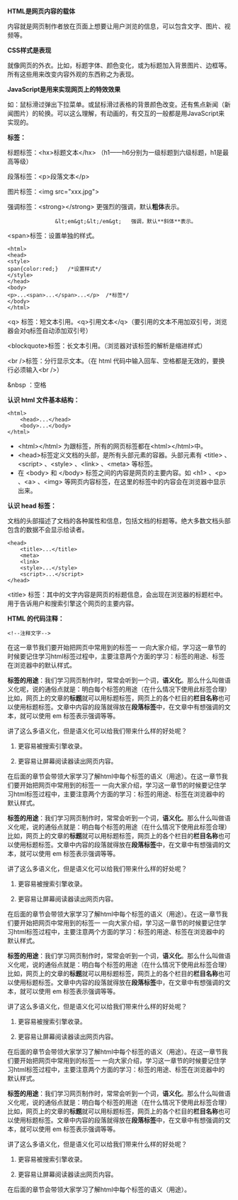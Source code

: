 **HTML是网页内容的载体**

内容就是网页制作者放在页面上想要让用户浏览的信息，可以包含文字、图片、视频等。

**CSS样式是表现**

就像网页的外衣。比如，标题字体、颜色变化，或为标题加入背景图片、边框等。所有这些用来改变内容外观的东西称之为表现。

**JavaScript是用来实现网页上的特效效果**

如：鼠标滑过弹出下拉菜单。或鼠标滑过表格的背景颜色改变。还有焦点新闻（新闻图片）的轮换。可以这么理解，有动画的，有交互的一般都是用JavaScript来实现的。

**标签：**

标题标签：&lt;hx&gt;标题文本&lt;/hx&gt;   （h1——h6分别为一级标题到六级标题，h1是最高等级）

段落标签：&lt;p&gt;段落文本&lt;/p&gt;

图片标签：&lt;img src="xxx.jpg"&gt;

强调标签：&lt;strong&gt;&lt;/strong&gt;   更强烈的强调，默认**粗体**表示。

                   &lt;em&gt;&lt;/em&gt;   强调，默认**斜体**表示。

&lt;span&gt;标签：设置单独的样式。

```
<html>
<head>
<style>
span{color:red;}   /*设置样式*/
</style>
</head>
<body>
<p>...<span>...</span>...</p>  /*标签*/
</body>
</html>
```

&lt;q&gt; 标签：短文本引用。&lt;q&gt;引用文本&lt;/q&gt;（要引用的文本不用加双引号，浏览器会对q标签自动添加双引号）

&lt;blockquote&gt;标签：长文本引用。（浏览器对该标签的解析是缩进样式）

&lt;br /&gt;标签：分行显示文本。（在 html 代码中输入回车、空格都是无效的，要换行必须输入&lt;br /&gt;）

&nbsp ：空格



**认识 html 文件基本结构：**

```
<html>
    <head>...</head>
    <body>...</body>
</html>
```

* &lt;html&gt;&lt;/html&gt; 为跟标签，所有的网页标签都在&lt;html&gt;&lt;/html&gt;中。
* &lt;head&gt;标签定义文档的头部，是所有头部元素的容器。头部元素有 &lt;title&gt; 、&lt;script&gt; 、&lt;style&gt; 、&lt;link&gt; 、&lt;meta&gt; 等标签。
* 在 &lt;body&gt; 和 &lt;/body&gt; 标签之间的内容是网页的主要内容。如 &lt;h1&gt; 、&lt;p&gt; 、&lt;a&gt; 、&lt;img&gt; 等网页内容标签，在这里的标签中的内容会在浏览器中显示出来。

**认识 head 标签：**

文档的头部描述了文档的各种属性和信息，包括文档的标题等。绝大多数文档头部包含的数据不会显示给读者。

```
<head>
    <title>...</title>
    <meta>
    <link>
    <style>...</style>
    <script>...</script>
</head>
```

&lt;title&gt; 标签：其中的文字内容是网页的标题信息，会出现在浏览器的标题栏中。用于告诉用户和搜索引擎这个网页的主要内容。

**HTML 的代码注释：**

```
<!--注释文字-->
```











在这一章节我们要开始把网页中常用到的标签一 一向大家介绍，学习这一章节的时候要记住学习html标签过程中，主要注意两个方面的学习：标签的用途、标签在浏览器中的默认样式。

**标签的用途**：我们学习网页制作时，常常会听到一个词，**语义化**。那么什么叫做语义化呢，说的通俗点就是：明白每个标签的用途（在什么情况下使用此标签合理）比如，网页上的文章的**标题**就可以用标题标签，网页上的各个栏目的**栏目名称**也可以使用标题标签。文章中内容的段落就得放在**段落标签**中，在文章中有想强调的文本，就可以使用 em 标签表示强调等等。

讲了这么多语义化，但是语义化可以给我们带来什么样的好处呢？

1. 更容易被搜索引擎收录。

2. 更容易让屏幕阅读器读出网页内容。

在后面的章节会带领大家学习了解html中每个标签的语义（用途）。在这一章节我们要开始把网页中常用到的标签一 一向大家介绍，学习这一章节的时候要记住学习html标签过程中，主要注意两个方面的学习：标签的用途、标签在浏览器中的默认样式。

**标签的用途**：我们学习网页制作时，常常会听到一个词，**语义化**。那么什么叫做语义化呢，说的通俗点就是：明白每个标签的用途（在什么情况下使用此标签合理）比如，网页上的文章的**标题**就可以用标题标签，网页上的各个栏目的**栏目名称**也可以使用标题标签。文章中内容的段落就得放在**段落标签**中，在文章中有想强调的文本，就可以使用 em 标签表示强调等等。

讲了这么多语义化，但是语义化可以给我们带来什么样的好处呢？

1. 更容易被搜索引擎收录。

2. 更容易让屏幕阅读器读出网页内容。

在后面的章节会带领大家学习了解html中每个标签的语义（用途）。在这一章节我们要开始把网页中常用到的标签一 一向大家介绍，学习这一章节的时候要记住学习html标签过程中，主要注意两个方面的学习：标签的用途、标签在浏览器中的默认样式。

**标签的用途**：我们学习网页制作时，常常会听到一个词，**语义化**。那么什么叫做语义化呢，说的通俗点就是：明白每个标签的用途（在什么情况下使用此标签合理）比如，网页上的文章的**标题**就可以用标题标签，网页上的各个栏目的**栏目名称**也可以使用标题标签。文章中内容的段落就得放在**段落标签**中，在文章中有想强调的文本，就可以使用 em 标签表示强调等等。

讲了这么多语义化，但是语义化可以给我们带来什么样的好处呢？

1. 更容易被搜索引擎收录。

2. 更容易让屏幕阅读器读出网页内容。

在后面的章节会带领大家学习了解html中每个标签的语义（用途）。在这一章节我们要开始把网页中常用到的标签一 一向大家介绍，学习这一章节的时候要记住学习html标签过程中，主要注意两个方面的学习：标签的用途、标签在浏览器中的默认样式。

**标签的用途**：我们学习网页制作时，常常会听到一个词，**语义化**。那么什么叫做语义化呢，说的通俗点就是：明白每个标签的用途（在什么情况下使用此标签合理）比如，网页上的文章的**标题**就可以用标题标签，网页上的各个栏目的**栏目名称**也可以使用标题标签。文章中内容的段落就得放在**段落标签**中，在文章中有想强调的文本，就可以使用 em 标签表示强调等等。

讲了这么多语义化，但是语义化可以给我们带来什么样的好处呢？

1. 更容易被搜索引擎收录。

2. 更容易让屏幕阅读器读出网页内容。

在后面的章节会带领大家学习了解html中每个标签的语义（用途）。

